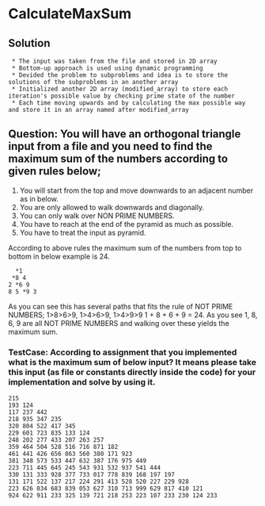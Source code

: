 # CalculateMaxSum
## Solution  
     * The input was taken from the file and stored in 2D array
     * Bottom-up approach is used using dynamic programming 
     * Devided the problem to subproblems and idea is to store the solutions of the subproblems in an another array
     * Initialized another 2D array (modified_array) to store each iteration's possible value by checking prime state of the number 
     * Each time moving upwards and by calculating the max possible way and store it in an array named after modified_array

## Question: You will have an orthogonal triangle input from a file and you need to find the maximum sum of the numbers according to given rules below;

1. You will start from the top and move downwards to an adjacent number as in below.
2. You are only allowed to walk downwards and diagonally.
3. You can only walk over NON PRIME NUMBERS.
4. You have to reach at the end of the pyramid as much as possible.
5. You have to treat the input as pyramid.

According to above rules the maximum sum of the numbers from top to bottom in below example is 24.

      *1
     *8 4
    2 *6 9
    8 5 *9 3

As you can see this has several paths that fits the rule of NOT PRIME NUMBERS; 1>8>6>9, 1>4>6>9, 1>4>9>9
1 + 8 + 6 + 9 = 24.  As you see 1, 8, 6, 9 are all NOT PRIME NUMBERS and walking over these yields the maximum sum.


### TestCase: According to assignment that you implemented what is the maximum sum of below input? It means please take this input (as file or constants directly inside the code) for your implementation and solve by using it.
```
215
193 124
117 237 442
218 935 347 235
320 804 522 417 345
229 601 723 835 133 124
248 202 277 433 207 263 257
359 464 504 528 516 716 871 182
461 441 426 656 863 560 380 171 923
381 348 573 533 447 632 387 176 975 449
223 711 445 645 245 543 931 532 937 541 444
330 131 333 928 377 733 017 778 839 168 197 197
131 171 522 137 217 224 291 413 528 520 227 229 928
223 626 034 683 839 053 627 310 713 999 629 817 410 121
924 622 911 233 325 139 721 218 253 223 107 233 230 124 233 
```
